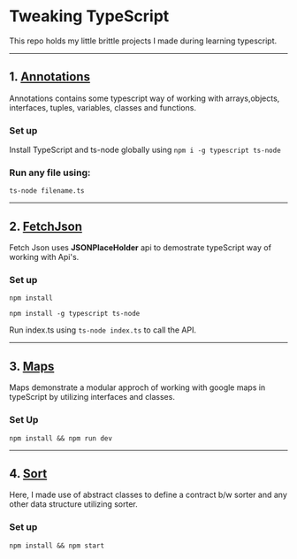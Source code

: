# Tweaking TypeScript

This repo holds my little brittle projects I made during learning
typescript.

---

## 1. [Annotations](./annotations)

Annotations contains some typescript way of working with arrays,objects, interfaces, tuples, variables, classes and functions.

### Set up

Install TypeScript and ts-node globally using
`npm i -g typescript ts-node`

### Run any file using:

`ts-node filename.ts`

---

## 2. [FetchJson](./features)

Fetch Json uses **JSONPlaceHolder** api to demostrate typeScript way of working with Api's.

### Set up

`npm install`

`npm install -g typescript ts-node`

Run index.ts using `ts-node index.ts` to call the API.

---

## 3. [Maps](./maps)

Maps demonstrate a modular approch of working with google maps in typeScript by utilizing interfaces and classes.

### Set Up

`npm install && npm run dev`

---

## 4. [Sort](./sort)

Here, I made use of abstract classes to define a contract b/w sorter and any other data structure utilizing sorter.

### Set up

`npm install && npm start`
